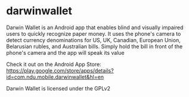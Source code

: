 darwinwallet
============

Darwin Wallet is an Android app that enables blind and visually impaired users to quickly recognize paper money. It uses the phone's camera to detect currency denominations for US, UK, Canadian, European Union, Belarusian rubles, and Australian bills. Simply hold the bill in front of the phone's camera and the app will speak its value

Check it out on the Android App Store:
https://play.google.com/store/apps/details?id=com.ndu.mobile.darwinwallet&hl=en

Darwin Wallet is licensed under the GPLv2
